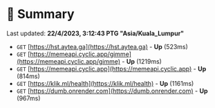 # 📖 Summary
Last updated: **22/4/2023, 3:12:43 PTG "Asia/Kuala_Lumpur"**

- `GET` [https://hst.aytea.ga](https://hst.aytea.ga) - **Up** (523ms)
- `GET` [https://memeapi.cyclic.app/gimme](https://memeapi.cyclic.app/gimme) - **Up** (1219ms)
- `GET` [https://memeapi.cyclic.app](https://memeapi.cyclic.app) - **Up** (814ms)
- `GET` [https://klik.ml/health](https://klik.ml/health) - **Up** (1161ms)
- `GET` [https://dumb.onrender.com](https://dumb.onrender.com) - **Up** (967ms)
